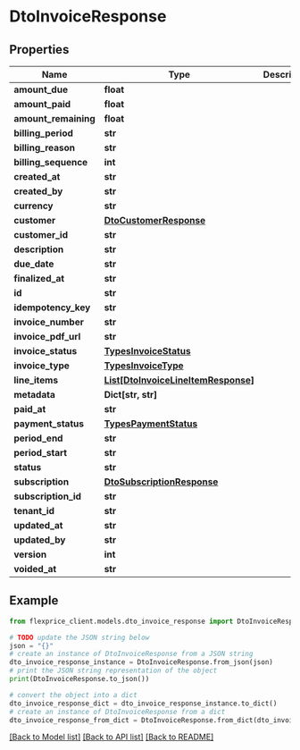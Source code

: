 # DtoInvoiceResponse


## Properties

Name | Type | Description | Notes
------------ | ------------- | ------------- | -------------
**amount_due** | **float** |  | [optional] 
**amount_paid** | **float** |  | [optional] 
**amount_remaining** | **float** |  | [optional] 
**billing_period** | **str** |  | [optional] 
**billing_reason** | **str** |  | [optional] 
**billing_sequence** | **int** |  | [optional] 
**created_at** | **str** |  | [optional] 
**created_by** | **str** |  | [optional] 
**currency** | **str** |  | [optional] 
**customer** | [**DtoCustomerResponse**](DtoCustomerResponse.md) |  | [optional] 
**customer_id** | **str** |  | [optional] 
**description** | **str** |  | [optional] 
**due_date** | **str** |  | [optional] 
**finalized_at** | **str** |  | [optional] 
**id** | **str** |  | [optional] 
**idempotency_key** | **str** |  | [optional] 
**invoice_number** | **str** |  | [optional] 
**invoice_pdf_url** | **str** |  | [optional] 
**invoice_status** | [**TypesInvoiceStatus**](TypesInvoiceStatus.md) |  | [optional] 
**invoice_type** | [**TypesInvoiceType**](TypesInvoiceType.md) |  | [optional] 
**line_items** | [**List[DtoInvoiceLineItemResponse]**](DtoInvoiceLineItemResponse.md) |  | [optional] 
**metadata** | **Dict[str, str]** |  | [optional] 
**paid_at** | **str** |  | [optional] 
**payment_status** | [**TypesPaymentStatus**](TypesPaymentStatus.md) |  | [optional] 
**period_end** | **str** |  | [optional] 
**period_start** | **str** |  | [optional] 
**status** | **str** |  | [optional] 
**subscription** | [**DtoSubscriptionResponse**](DtoSubscriptionResponse.md) |  | [optional] 
**subscription_id** | **str** |  | [optional] 
**tenant_id** | **str** |  | [optional] 
**updated_at** | **str** |  | [optional] 
**updated_by** | **str** |  | [optional] 
**version** | **int** |  | [optional] 
**voided_at** | **str** |  | [optional] 

## Example

```python
from flexprice_client.models.dto_invoice_response import DtoInvoiceResponse

# TODO update the JSON string below
json = "{}"
# create an instance of DtoInvoiceResponse from a JSON string
dto_invoice_response_instance = DtoInvoiceResponse.from_json(json)
# print the JSON string representation of the object
print(DtoInvoiceResponse.to_json())

# convert the object into a dict
dto_invoice_response_dict = dto_invoice_response_instance.to_dict()
# create an instance of DtoInvoiceResponse from a dict
dto_invoice_response_from_dict = DtoInvoiceResponse.from_dict(dto_invoice_response_dict)
```
[[Back to Model list]](../README.md#documentation-for-models) [[Back to API list]](../README.md#documentation-for-api-endpoints) [[Back to README]](../README.md)


